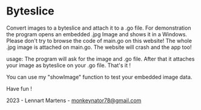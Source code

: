 # Byteslice
Convert images to a byteslice and attach it to a .go file. For demonstration the program opens an embedded .jpg Image and shows it in a Windows. Please don't try to browse the code of main.go on this website! The whole .jpg image is attached on main.go. The website will crash and the app too!

usage:
The program will ask for the image and .go file. After that it attaches your image as byteslice on your .go file. That's it !

You can use my "showImage" function to test your embedded image data.

Have fun ! 

2023 - Lennart Martens - monkeynator78@gmail.com
